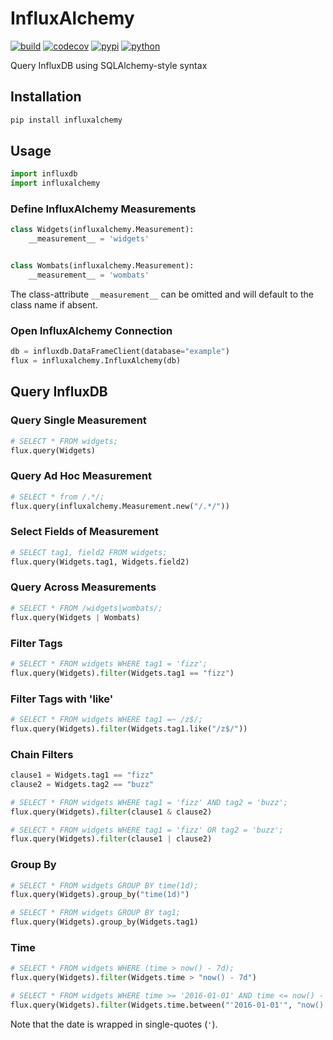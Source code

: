 # InfluxAlchemy

[![build](https://travis-ci.org/amancevice/influxalchemy.svg?branch=master)](https://travis-ci.org/amancevice/influxalchemy)
[![codecov](https://codecov.io/gh/amancevice/influxalchemy/branch/master/graph/badge.svg)](https://codecov.io/gh/amancevice/influxalchemy)
[![pypi](https://badge.fury.io/py/influxalchemy.svg)](https://badge.fury.io/py/influxalchemy)
[![python](https://img.shields.io/badge/python-2.7--3.5-blue.svg)](https://img.shields.io/badge/python-2.7--3.5-blue.svg)

Query InfluxDB using SQLAlchemy-style syntax


## Installation

```bash
pip install influxalchemy
```


## Usage

```python
import influxdb
import influxalchemy
```


### Define InfluxAlchemy Measurements

```python
class Widgets(influxalchemy.Measurement):
    __measurement__ = 'widgets'


class Wombats(influxalchemy.Measurement):
    __measurement__ = 'wombats'
```

The class-attribute `__measurement__` can be omitted and will default to the class name if absent.


### Open InfluxAlchemy Connection


```python
db = influxdb.DataFrameClient(database="example")
flux = influxalchemy.InfluxAlchemy(db)
```


## Query InfluxDB


### Query Single Measurement

```python
# SELECT * FROM widgets;
flux.query(Widgets)
```


### Query Ad Hoc Measurement

```python
# SELECT * from /.*/;
flux.query(influxalchemy.Measurement.new("/.*/"))
```


### Select Fields of Measurement

```python
# SELECT tag1, field2 FROM widgets;
flux.query(Widgets.tag1, Widgets.field2)
```


### Query Across Measurements

```python
# SELECT * FROM /widgets|wombats/;
flux.query(Widgets | Wombats)
```


### Filter Tags

```python
# SELECT * FROM widgets WHERE tag1 = 'fizz';
flux.query(Widgets).filter(Widgets.tag1 == "fizz")
```


### Filter Tags with 'like'

```python
# SELECT * FROM widgets WHERE tag1 =~ /z$/;
flux.query(Widgets).filter(Widgets.tag1.like("/z$/"))
```


### Chain Filters

```python
clause1 = Widgets.tag1 == "fizz"
clause2 = Widgets.tag2 == "buzz"

# SELECT * FROM widgets WHERE tag1 = 'fizz' AND tag2 = 'buzz';
flux.query(Widgets).filter(clause1 & clause2)

# SELECT * FROM widgets WHERE tag1 = 'fizz' OR tag2 = 'buzz';
flux.query(Widgets).filter(clause1 | clause2)
```


### Group By

```python
# SELECT * FROM widgets GROUP BY time(1d);
flux.query(Widgets).group_by("time(1d)")

# SELECT * FROM widgets GROUP BY tag1;
flux.query(Widgets).group_by(Widgets.tag1)
```


### Time

```python
# SELECT * FROM widgets WHERE (time > now() - 7d);
flux.query(Widgets).filter(Widgets.time > "now() - 7d")

# SELECT * FROM widgets WHERE time >= '2016-01-01' AND time <= now() - 7d;
flux.query(Widgets).filter(Widgets.time.between("'2016-01-01'", "now() - 7d"))
```

Note that the date is wrapped in single-quotes (`'`).
